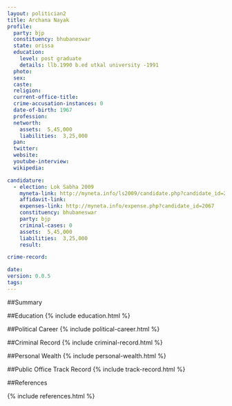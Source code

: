 ```yaml
---
layout: politician2
title: Archana Nayak
profile: 
  party: bjp
  constituency: bhubaneswar
  state: orissa
  education: 
    level: post graduate
    details: llb.1990 b.ed utkal university -1991
  photo: 
  sex: 
  caste: 
  religion: 
  current-office-title: 
  crime-accusation-instances: 0
  date-of-birth: 1967
  profession: 
  networth: 
    assets:  5,45,000
    liabilities:  3,25,000
  pan: 
  twitter: 
  website: 
  youtube-interview: 
  wikipedia: 

candidature: 
  - election: Lok Sabha 2009
    myneta-link: http://myneta.info/ls2009/candidate.php?candidate_id=2067
    affidavit-link: 
    expenses-link: http://myneta.info/expense.php?candidate_id=2067
    constituency: bhubaneswar 
    party: bjp
    criminal-cases: 0
    assets:  5,45,000
    liabilities:  3,25,000
    result:  

crime-record: 

date: 
version: 0.0.5
tags: 
---
```

##Summary


##Education
{% include education.html %}


##Political Career
{% include political-career.html %}


##Criminal Record
{% include criminal-record.html %}


##Personal Wealth
{% include personal-wealth.html %}


##Public Office Track Record
{% include track-record.html %}


##References


{% include references.html %}